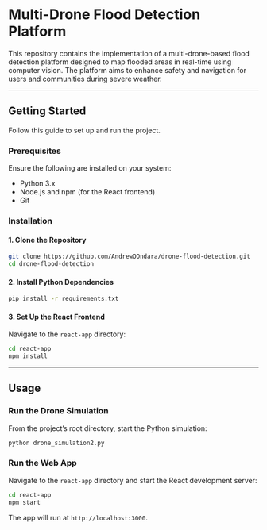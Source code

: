 # **Multi-Drone Flood Detection Platform**  

This repository contains the implementation of a multi-drone-based flood detection platform designed to map flooded areas in real-time using computer vision. The platform aims to enhance safety and navigation for users and communities during severe weather.  

---

## **Getting Started**  

Follow this guide to set up and run the project.  

### **Prerequisites**  
Ensure the following are installed on your system:  
- Python 3.x  
- Node.js and npm (for the React frontend)  
- Git  

### **Installation**  

#### 1. Clone the Repository  
```bash  
git clone https://github.com/AndrewOOndara/drone-flood-detection.git  
cd drone-flood-detection  
```  

#### 2. Install Python Dependencies  
```bash  
pip install -r requirements.txt  
```  

#### 3. Set Up the React Frontend  
Navigate to the `react-app` directory:  
```bash  
cd react-app  
npm install  
```  

---

## **Usage**  

### **Run the Drone Simulation**  
From the project’s root directory, start the Python simulation:  
```bash  
python drone_simulation2.py  
```  

### **Run the Web App**  
Navigate to the `react-app` directory and start the React development server:  
```bash  
cd react-app  
npm start  
```  
The app will run at `http://localhost:3000`.  
